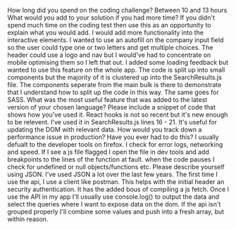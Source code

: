 How long did you spend on the coding challenge?
Between 10 and 13 hours
What would you add to your solution if you had more time? If you didn&#39;t spend
much time on the coding test then use this as an opportunity to explain what
you would add.
I would add more functionality into the interactive elements. I wanted to use an autofill on the company input field so the user could type one or two letters and get multiple choices. The header could use a logo and nav but I would've had to concentrate on mobile optimising them so I left that out. I added some loading feedback but wanted to use this feature on the whole app. The code is split up into small components but the majority of it is clustered up into the SearchResults.js file. The components seperate from the main bulk is there to demonstrate that I understand how to split up the code in this way. The same goes for SASS.
What was the most useful feature that was added to the latest version of your
chosen language? Please include a snippet of code that shows how you&#39;ve
used it.
React hooks is not so recent but it's new enough to be relevent. I've used it in SearchResults.js lines 16 - 21. It's useful for updating the DOM with relevant data.
How would you track down a performance issue in production? Have you
ever had to do this?
I usually defualt to the developer tools on firefox. I check for error logs, networking and speed. If I see a js file flagged I open the file in dev tools and add breakpoints to the lines of the function at fault. when the code pauses I check for undefined or null objects/functions etc.
Please describe yourself using JSON.
I've used JSON a lot over the last few years. The first time I use the api, I use a client like postman. This helps with the initial header an security authentication. It has the added bous of compiling a js fetch. Once I use the API in my app I'll usually use console.log() to output the data and select the queries where I want to expose data on the dom. If the api isn't grouped properly I'll combine some values and push into a fresh array, but within reason.